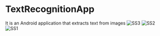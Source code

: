 # TextRecognitionApp
It is an Android application that extracts text from images
![SS3](https://user-images.githubusercontent.com/81093987/126869371-8385f985-c259-4653-986d-1dc5a5225919.jpeg)
![SS2](https://user-images.githubusercontent.com/81093987/126869372-599069aa-9ed8-473d-8ec6-32831bb53270.jpeg)
![SS1](https://user-images.githubusercontent.com/81093987/126869374-2c058322-628b-486c-8428-9a8f08d82a21.jpeg)
